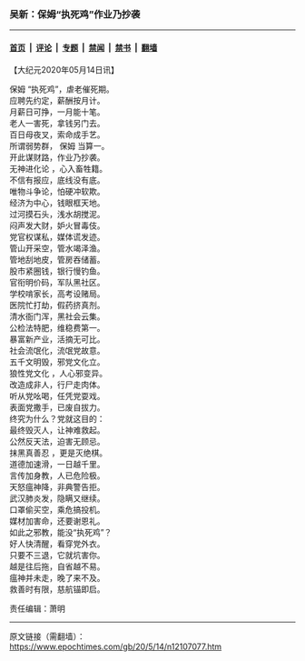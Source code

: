 ### 吴新：保姆“执死鸡”作业乃抄袭

---

#### [首页](../../../..?n12107077) &nbsp;|&nbsp; [评论](../../../../../epoch-comment?n12107077) &nbsp;|&nbsp; [专题](../../../../../epoch-special?n12107077) &nbsp;|&nbsp; [禁闻](../../../../../epoch-news?n12107077) &nbsp;|&nbsp; [禁书](../../../../../books?n12107077) &nbsp;|&nbsp; [翻墙](https://github.com/gfw-breaker/nogfw/blob/master/README.md?n12107077)


<div class="post_content" id="artbody" itemprop="articleBody">
 <!-- article content begin -->
 <p>
  【大纪元2020年05月14日讯】
 </p>
 <p>
  <ok href="https://www.epochtimes.com/gb/tag/%E4%BF%9D%E5%A7%86.html">
   保姆
  </ok>
  “执死鸡”，虐老催死期。
  <br/>
  应聘先约定，薪酬按月计。
  <br/>
  月薪日可挣，一月能十笔。
  <br/>
  老人一害死，拿钱另门去。
  <br/>
  百日母夜叉，索命成手艺。
  <br/>
  所谓弱势群，
  <ok href="https://www.epochtimes.com/gb/tag/%E4%BF%9D%E5%A7%86.html">
   保姆
  </ok>
  当算一。
  <br/>
  开此谋财路，作业乃抄袭。
  <br/>
  <ok href="https://www.epochtimes.com/gb/tag/%E6%97%A0%E7%A5%9E%E8%BF%9B%E5%8C%96%E8%AE%BA.html">
   无神进化论
  </ok>
  ，心入畜牲籍。
  <br/>
  不信有报应，底线没有底。
  <br/>
  唯物斗争论，怕硬冲软欺。
  <br/>
  经济为中心，钱眼框天地。
  <br/>
  过河摸石头，浅水胡搅泥。
  <br/>
  闷声发大财，妒火冒毒伎。
  <br/>
  党官权谋私，媒体谎发迹。
  <br/>
  管山开采空，管水竭泽渔。
  <br/>
  管地刮地皮，管房吞储蓄。
  <br/>
  股市紧圈钱，银行慢钓鱼。
  <br/>
  官衔明价码，军队黑社区。
  <br/>
  学校啃家长，高考设赌局。
  <br/>
  医院忙打劫，假药挤真剂。
  <br/>
  清水衙门浑，黑社会云集。
  <br/>
  公检法特肥，维稳费第一。
  <br/>
  暴富新产业，活摘无可比。
  <br/>
  社会流氓化，流氓党故意。
  <br/>
  五千文明毁，邪党文化立。
  <br/>
  <ok href="https://www.epochtimes.com/gb/tag/%E7%8B%BC%E6%80%A7%E5%85%9A%E6%96%87%E5%8C%96.html">
   狼性党文化
  </ok>
  ，人心邪变异。
  <br/>
  改造成非人，行尸走肉体。
  <br/>
  听从党吆喝，任凭党耍戏。
  <br/>
  表面党撒手，已废自拔力。
  <br/>
  终究为什么？党就这目的：
  <br/>
  最终毁灭人，让神难救起。
  <br/>
  公然反天法，迫害无顾忌。
  <br/>
  <ok href="https://www.epochtimes.com/gb/tag/%E6%8A%B9%E9%BB%91%E7%9C%9F%E5%96%84%E5%BF%8D.html">
   抹黑真善忍
  </ok>
  ，更是灭绝棋。
  <br/>
  道德加速滑，一日越千里。
  <br/>
  言传加身教，人已危险极。
  <br/>
  天怒瘟神降，非典警告拒。
  <br/>
  武汉肺炎发，隐瞒又继续。
  <br/>
  口罩偷买空，乘危搞投机。
  <br/>
  媒材加害命，还要谢恩礼。
  <br/>
  如此之邪教，能没“执死鸡”？
  <br/>
  好人快清醒，看穿党外衣。
  <br/>
  只要不三退，它就坑害你。
  <br/>
  越是往后拖，自省越不易。
  <br/>
  瘟神并未走，晚了来不及。
  <br/>
  救善时有限，慈航锚即启。
 </p>
 <p>
  责任编辑：萧明
 </p>
 <!-- article content end -->
 <div id="below_article_ad">
 </div>
</div>


---

原文链接（需翻墙）：https://www.epochtimes.com/gb/20/5/14/n12107077.htm